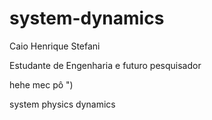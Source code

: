 # system-dynamics
Caio Henrique Stefani

Estudante de Engenharia e futuro pesquisador

hehe
mec pô
")

system physics dynamics 
